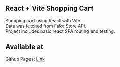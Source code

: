 ## React + Vite Shopping Cart

Shopping cart using React with Vite.
<br>
Data was fetched from Fake Store API.
<br>
Project includes basic react SPA routing and testing.

## Available at

Github Pages: [Link](https://pbaki.github.io/shopping-cart/)
